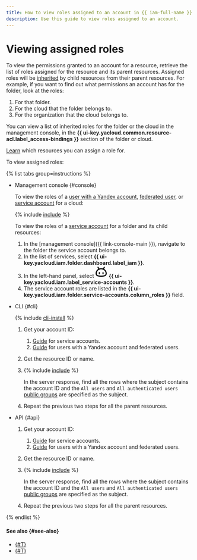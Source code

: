```yaml
---
title: How to view roles assigned to an account in {{ iam-full-name }}
description: Use this guide to view roles assigned to an account.
---
```


# Viewing assigned roles

To view the permissions granted to an account for a resource, retrieve the list of roles assigned for the resource and its parent resources. Assigned roles will be [inherited](../../concepts/access-control/index.md#inheritance) by child resources from their parent resources. For example, if you want to find out what permissions an account has for the folder, look at the roles:

1. For that folder.
1. For the cloud that the folder belongs to.
1. For the organization that the cloud belongs to.

You can view a list of inherited roles for the folder or the cloud in the management console, in the **{{ ui-key.yacloud.common.resource-acl.label_access-bindings }}** section of the folder or cloud.

[Learn](../../concepts/access-control/resources-with-access-control.md) which resources you can assign a role for.

To view assigned roles:

{% list tabs group=instructions %}

- Management console {#console}

  To view the roles of a [user with a Yandex account](../../concepts/users/accounts.md#passport), [federated user](../../concepts/users/accounts.md#saml-federation), or [service account](../../concepts/users/service-accounts.md) for a cloud:

    {% include [include](../../../_includes/iam/configure-roles-console.md) %}

  To view the roles of a [service account](../../concepts/users/service-accounts.md) for a folder and its child resources:

  1. In the [management console]({{ link-console-main }}), navigate to the folder the service account belongs to.
  1. In the list of services, select **{{ ui-key.yacloud.iam.folder.dashboard.label_iam }}**.
  1. In the left-hand panel, select ![FaceRobot](../../../_assets/console-icons/face-robot.svg) **{{ ui-key.yacloud.iam.label_service-accounts }}**.
  1. The service account roles are listed in the **{{ ui-key.yacloud.iam.folder.service-accounts.column_roles }}** field.

- CLI {#cli}

  {% include [cli-install](../../../_includes/cli-install.md) %}

  1. Get your account ID:
      1. [Guide](../sa/get-id.md) for service accounts.
      1. [Guide](../users/get.md) for users with a Yandex account and federated users.
  1. Get the resource ID or name.
  1. {% include [include](../../../_includes/iam/list-access-bindings-via-cli.md) %}

        In the server response, find all the rows where the subject contains the account ID and the `All users` and `All authenticated users` [public groups](../../concepts/access-control/public-group.md) are specified as the subject.
    1. Repeat the previous two steps for all the parent resources.

- API {#api}

    1. Get your account ID:
        1. [Guide](../sa/get-id.md) for service accounts.
        1. [Guide](../users/get.md) for users with a Yandex account and federated users.
    1. Get the resource ID or name.
    1. {% include [include](../../../_includes/iam/list-access-bindings-via-api.md) %}

        In the server response, find all the rows where the subject contains the account ID and the `All users` and `All authenticated users` [public groups](../../concepts/access-control/public-group.md) are specified as the subject.
    1. Repeat the previous two steps for all the parent resources.

{% endlist %}

#### See also {#see-also}

* [{#T}](revoke.md)
* [{#T}](grant.md)